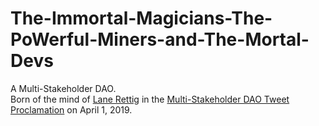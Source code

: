 # The-Immortal-Magicians-The-PoWerful-Miners-and-The-Mortal-Devs
A Multi-Stakeholder DAO.
<br>
Born of the mind of <a href="https://twitter.com/lrettig/status/1112720005194547200">Lane Rettig</a> in the <a href="https://twitter.com/lrettig/status/1112720005194547200">Multi-Stakeholder DAO Tweet Proclamation</a> on April 1, 2019.
